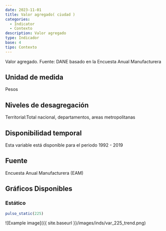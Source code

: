 ```yaml
---
date: 2023-11-01
title: Valor agregado( ciudad )
categories:
  - Indicator
  - Contexto
description: Valor agregado
type: Indicador
base: 4
tipo: Contexto
--- 
```


Valor agregado.
Fuente: DANE basado en la Encuesta Anual Manufacturera

## Unidad de medida
Pesos

## Niveles de desagregación
Territorial:Total nacional, departamentos, areas metropolitanas

## Disponibilidad temporal
Esta variable está disponible para el periodo 1992 - 2019

## Fuente
Encuesta Anual Manufacturera (EAM)

## Gráficos Disponibles

### Estático

``` R
pulso_static(225)
```

![Example image]({{ site.baseurl }}/images/inds/var_225_trend.png)